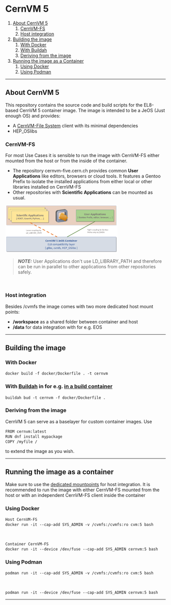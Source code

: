 # CernVM 5

1. [About CernVM 5](##about-cernvm)
    1. [CernVM-FS](###CernVM-FS)
    2. [Host integration](###host-integration)
2. [Building the image](##building-the-image)
    1. [With Docker](###with-docker)
    2. [With Buildah](#bud)
    3. [Deriving from the image](###deriving-from-the-image)
3. [Running the image as a Container](##running-the-image-as-a-container)
    1. [Using Docker](###using-docker)
    2. [Using Podman](###using-podman)
---
## About CernVM 5
This repository contains the source code and build scripts for the EL8-based CernVM 5 container image. 
The image is intended to be a JeOS (Just enough OS) and provides:

 - A [CernVM-File System](https://cernvm.cern.ch/fs/) client with its minimal dependencies
 - HEP_OSlibs

### CernVM-FS
For most Use Cases it is sensible to run the image with CernVM-FS either mounted from the host or from the inside of the container. 

 - The repository cernvm-five.cern.ch provides common **User Applications** like editors, browsers or cloud tools. It features a Gentoo Prefix to isolate the installed applications from either local or other libraries installed on CernVM-FS
 - Other repositories with **Scientific Applications** can be mounted as usual.
  
 <img src="./rdme/graphics/architecture.png" title="CernVM Layout" style="max-width: 70%;"  />

> **_NOTE:_**  User Applications don't use LD_LIBRARY_PATH and therefore can be run in parallel to other applications from other repositories safely.

<br>

### Host integration
Besides /cvmfs the image comes with two more dedicated host mount points:

  - **/workspace** as a shared folder between container and host
  - **/data** for data integration with for e.g. EOS

---
## Building the image

### With Docker 
    docker build -f docker/Dockerfile . -t cernvm

### With [Buildah](https://buildah.io/) in for e.g. [in a build container](https://github.com/containers/buildah) 

    buildah bud -t cernvm -f docker/Dockerfile .  

### Deriving from the image

CernVM 5 can serve as a baselayer for custom container images. Use
    
    FROM cernvm:latest
    RUN dnf install mypackage
    COPY /myfile / 

to extend the image as you wish.

---
## Running the image as a container 
Make sure to use the [dedicated mountpoints](###host-integration) for host integration. It is recommended to run the image with either CernVM-FS mounted from the host or with an independent CernVM-FS client inside the container
### Using Docker

    Host CernVM-FS
    docker run -it --cap-add SYS_ADMIN -v /cvmfs:/cvmfs:ro cvm:5 bash

<br>

    Container CernVM-FS
    docker run -it --device /dev/fuse --cap-add SYS_ADMIN cernvm:5 bash

### Using Podman  
    podman run -it --cap-add SYS_ADMIN -v /cvmfs:/cvmfs:ro cvm:5 bash

<br>

    podman run -it --device /dev/fuse --cap-add SYS_ADMIN cernvm:5 bash


---